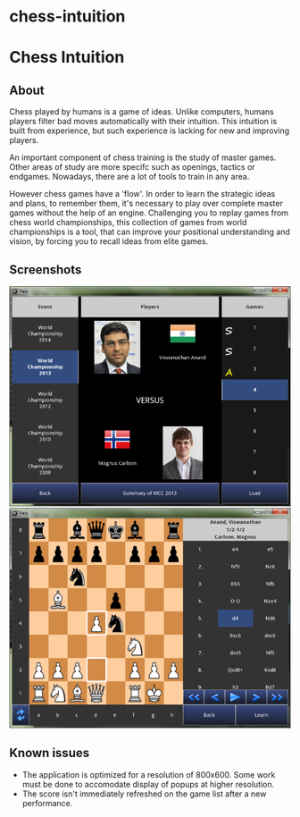 # chess-intuition
Chess Intuition
===============

About
-----
Chess played by humans is a game of ideas. Unlike computers, humans
players filter bad moves automatically with their intuition.
This intuition is built from experience, but such experience is lacking
for new and improving players.

An important component of chess training is the study of master games.
Other areas of study are more specifc such as openings, tactics or
endgames. Nowadays, there are a lot of tools to train in any area.

However chess games have a 'flow'. In order to learn the strategic ideas
and plans, to remember them, it's necessary to play over complete master
games without the help of an engine. Challenging you to replay games
from chess world championships, this collection of games from world
championships is a tool, that can improve your positional understanding
and vision, by forcing you to recall ideas from elite games.

Screenshots
-----------
![02.png](https://github.com/victor-rene/chess-intuition/raw/master/screenshot/02.png "Event/Game selection")
![03.png](https://github.com/victor-rene/chess-intuition/raw/master/screenshot/03.png "Game viewer")

Known issues
------------
 * The application is optimized for a resolution of 800x600. Some work must be
   done to accomodate display of popups at higher resolution.
 * The score isn't immediately refreshed on the game list after a new
   performance.
